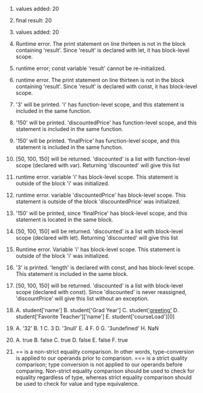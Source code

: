 1. values added: 20
2. final result: 20
3. values added: 20
4. Runtime error. The print statement on line thirteen is not in the block containing 'result'. Since 'result' is declared with let, it has block-level scope.
5. runtime error; const variable 'result' cannot be re-initialized.
6. runtime error. The print statement on line thirteen is not in the block containing 'result'. Since 'result' is declared with const, it has block-level scope.


1. '3' will be printed. 'i' has function-level scope, and this statement is included in the same function.
2. '150' will be printed. 'discountedPrice' has function-level scope, and this statement is included in the same function.
3. '150' will be printed. 'finalPrice' has function-level scope, and this statement is included in the same function.
4. [50, 100, 150] will be returned. 'discounted' is a list with function-level scope (declared with var). Returning 'discounted' will give this list
5. runtime error. variable 'i' has block-level scope. This statement is outside of the block 'i' was initialized.
6. runtime error. variable 'discountedPrice' has block-level scope. This statement is outside of the block 'discountedPrice' was initialized.
7. '150' will be printed, since 'finalPrice' has block-level scope, and this statement is located in the same block.
8. [50, 100, 150] will be returned. 'discounted' is a list with block-level scope (declared with let). Returning 'discounted' will give this list
9. Runtime error. Variable 'i' has block-level scope. This statement is outside of the block 'i' was initialized.
10. '3' is printed. 'length' is declared with const, and has block-level scope. This statement is included in the same block.
11. [50, 100, 150] will be returned. 'discounted' is a list with block-level scope (declared with const). Since 'discounted' is never reassigned, 'discountPrice' will give this list without an exception.
12. A. student['name']
    B. student['Grad Year']
    C. student['greeting']()
    D. student['Favorite Teacher']['name']
    E. student['courseLoad'][0]
13. A. '32'
    B. 1
    C. 3
    D. '3null'
    E. 4
    F. 0
    G. '3undefined'
    H. NaN
14. A. true
    B. false
    C. true
    D. false
    E. false
    F. true
15. == is a non-strict equality comparison. In other words, type-conversion is applied to our operands prior to comparison. === is a strict quality comparison; type conversion is not applied to our operands before comparing. Non-strict equality comparison should be used to check for equality regardless of type, whereas strict equality comparison should be used to check for value and type equivalence.
